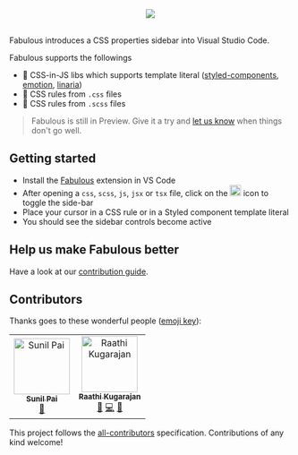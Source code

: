 <div  align="center">
<img src="https://affectionate-booth-10a1f4.netlify.com/banner.png" />
<br />
</div>
<br />

Fabulous introduces a CSS properties sidebar into Visual Studio Code.

Fabulous supports the followings

- 💅 CSS-in-JS libs which supports template literal ([styled-components](https://github.com/styled-components/styled-components), [emotion](https://github.com/emotion-js/emotion), [linaria](https://github.com/callstack/linaria))
- 🎨 CSS rules from `.css` files
- 🌈 CSS rules from `.scss` files

> Fabulous is still in Preview. Give it a try and [let us know](https://github.com/Raathigesh/fabulous/issues) when things don't go well.

## Getting started

- Install the [Fabulous](https://marketplace.visualstudio.com/items?itemName=Raathigeshan.fabulous) extension in VS Code
- After opening a `css`, `scss`, `js`, `jsx` or `tsx` file, click on the <img src="https://affectionate-booth-10a1f4.netlify.com/tiny-icon.png" width="20px" /> icon to toggle the side-bar
- Place your cursor in a CSS rule or in a Styled component template literal
- You should see the sidebar controls become active

## Help us make Fabulous better

Have a look at our [contribution guide](./contributing.md).

## Contributors

Thanks goes to these wonderful people ([emoji key](https://allcontributors.org/docs/en/emoji-key)):

<!-- ALL-CONTRIBUTORS-LIST:START - Do not remove or modify this section -->
<!-- prettier-ignore -->
<table><tr><td align="center"><a href="https://github.com/threepointone"><img src="https://avatars2.githubusercontent.com/u/18808?v=4" width="100px;" alt="Sunil Pai"/><br /><sub><b>Sunil Pai</b></sub></a><br /><a href="#ideas-threepointone" title="Ideas, Planning, & Feedback">🤔</a></td><td align="center"><a href="https://twitter.com/Raathigesh"><img src="https://avatars0.githubusercontent.com/u/3108160?v=4" width="100px;" alt="Raathi Kugarajan"/><br /><sub><b>Raathi Kugarajan</b></sub></a><br /><a href="#ideas-Raathigesh" title="Ideas, Planning, & Feedback">🤔</a> <a href="https://github.com/Raathigesh/fabulous/commits?author=Raathigesh" title="Code">💻</a> <a href="#design-Raathigesh" title="Design">🎨</a></td></tr></table>

<!-- ALL-CONTRIBUTORS-LIST:END -->

This project follows the [all-contributors](https://github.com/all-contributors/all-contributors) specification. Contributions of any kind welcome!
